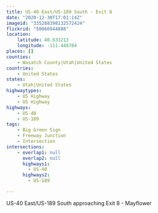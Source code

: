 ```yaml
---
title: US-40 East/US-189 South - Exit 8
date: "2020-12-30T17:01:14Z"
imageid: "335288398132572424"
flickrid: "50866944888"
location:
    latitude: 40.633213
    longitude: -111.448784
places: []
counties:
    - Wasatch County|Utah|United States
countries:
    - United States
states:
    - Utah|United States
highwaytypes:
    - US Highway
    - US Highway
highways:
    - US-40
    - US-189
tags:
    - Big Green Sign
    - Freeway Junction
    - Intersection
intersections:
    - overlap1: null
      overlap2: null
      highways1:
        - US-40
      highways2:
        - US-189

---
```

US-40 East/US-189 South approaching Exit 8 - Mayflower